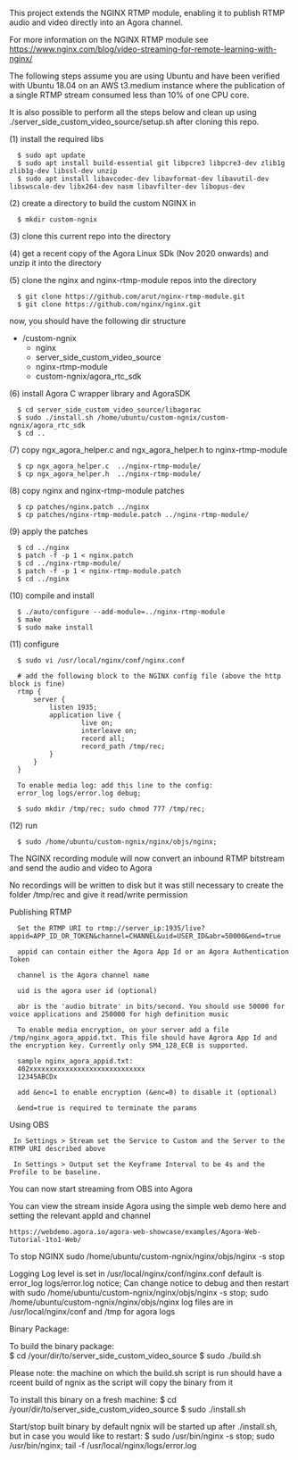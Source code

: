 This project extends the NGINX RTMP module, enabling it to publish RTMP audio and video directly into an Agora channel.

For more information on the NGINX RTMP module see 
      https://www.nginx.com/blog/video-streaming-for-remote-learning-with-nginx/

The following steps assume you are using Ubuntu and have been verified with Ubuntu 18.04 on an AWS t3.medium instance where the publication of a single RTMP stream consumed less than 10% of one CPU core. 

It is also possible to perform all the steps below and clean up using ./server_side_custom_video_source/setup.sh after cloning this repo. 

(1) install the required libs

      $ sudo apt update
      $ sudo apt install build-essential git libpcre3 libpcre3-dev zlib1g zlib1g-dev libssl-dev unzip
      $ sudo apt install libavcodec-dev libavformat-dev libavutil-dev libswscale-dev libx264-dev nasm libavfilter-dev libopus-dev

(2) create a directory to build the custom NGINX in

      $ mkdir custom-ngnix

(3) clone this current repo into the directory

(4) get a recent copy of the Agora Linux SDk (Nov 2020 onwards) and unzip it into the directory

(5) clone the nginx and nginx-rtmp-module repos into the directory

      $ git clone https://github.com/arut/nginx-rtmp-module.git
      $ git clone https://github.com/nginx/nginx.git 

   now, you should have the following dir structure
   + /custom-ngnix
      + nginx
      + server_side_custom_video_source
      + nginx-rtmp-module
      + custom-ngnix/agora_rtc_sdk

(6) install Agora C wrapper library and AgoraSDK

      $ cd server_side_custom_video_source/libagorac
      $ sudo ./install.sh /home/ubuntu/custom-ngnix/custom-ngnix/agora_rtc_sdk
      $ cd ..

(7) copy ngx_agora_helper.c and  ngx_agora_helper.h to nginx-rtmp-module

      $ cp ngx_agora_helper.c  ../nginx-rtmp-module/
      $ cp ngx_agora_helper.h  ../nginx-rtmp-module/
   
(8) copy nginx and nginx-rtmp-module patches

      $ cp patches/nginx.patch ../nginx
      $ cp patches/nginx-rtmp-module.patch ../nginx-rtmp-module/

(9) apply the patches 

      $ cd ../nginx
      $ patch -f -p 1 < nginx.patch
      $ cd ../nginx-rtmp-module/
      $ patch -f -p 1 < nginx-rtmp-module.patch
      $ cd ../nginx

(10) compile and install

      $ ./auto/configure --add-module=../nginx-rtmp-module 
      $ make 
      $ sudo make install
   
(11) configure

      $ sudo vi /usr/local/nginx/conf/nginx.conf
      
      # add the following block to the NGINX config file (above the http block is fine)
      rtmp {
          server {
              listen 1935;
              application live {
                      live on;
                      interleave on;
                      record all;
                      record_path /tmp/rec;
              }
          }
      }

      To enable media log: add this line to the config:
      error_log logs/error.log debug;
      
      $ sudo mkdir /tmp/rec; sudo chmod 777 /tmp/rec;
   
(12) run

      $ sudo /home/ubuntu/custom-ngnix/nginx/objs/nginx;  

The NGINX recording module will now convert an inbound RTMP bitstream and send the audio and video to Agora

No recordings will be written to disk but it was still necessary to create the folder /tmp/rec and give it read/write permission

Publishing RTMP

      Set the RTMP URI to rtmp://server_ip:1935/live?appid=APP_ID_OR_TOKEN&channel=CHANNEL&uid=USER_ID&abr=50000&end=true
      
      appid can contain either the Agora App Id or an Agora Authentication Token
      
      channel is the Agora channel name

      uid is the agora user id (optional)
      
      abr is the 'audio bitrate' in bits/second. You should use 50000 for voice applications and 250000 for high definition music

      To enable media encryption, on your server add a file /tmp/nginx_agora_appid.txt. This file should have Agrora App Id and the encryption key. Currently only SM4_128_ECB is supported.

      sample nginx_agora_appid.txt:
      402xxxxxxxxxxxxxxxxxxxxxxxxxxxxx
      12345ABCDx

      add &enc=1 to enable encryption (&enc=0) to disable it (optional)
      
      &end=true is required to terminate the params

Using OBS

     In Settings > Stream set the Service to Custom and the Server to the RTMP URI described above
     
     In Settings > Output set the Keyframe Interval to be 4s and the Profile to be baseline.
     

You can now start streaming from OBS into Agora

You can view the stream inside Agora using the simple web demo here and setting the relevant appId and channel

	https://webdemo.agora.io/agora-web-showcase/examples/Agora-Web-Tutorial-1to1-Web/

To stop NGINX 
     sudo /home/ubuntu/custom-ngnix/nginx/objs/nginx -s stop
     
     
Logging 
     Log level is set in /usr/local/nginx/conf/nginx.conf
     default is 
     error_log logs/error.log notice;
     Can change notice to debug and then restart with 
         sudo /home/ubuntu/custom-ngnix/nginx/objs/nginx -s stop;  sudo /home/ubuntu/custom-ngnix/nginx/objs/nginx 
     log files are in /usr/local/nginx/conf and /tmp for agora logs
     

Binary Package:

  To build the binary package:      
      $ cd /your/dir/to/server_side_custom_video_source 
      $ sudo ./build.sh 
      
   Please note: the machine on which the build.sh script is run should have a rceent build of ngnix as the script will copy the binary from it

 To install this binary on a fresh machine:
      $ cd /your/dir/to/server_side_custom_video_source
      $ sudo ./install.sh
     
 Start/stop built binary
      by default ngnix will be started up after ./install.sh, but in case you would like to restart:
      $ sudo /usr/bin/nginx -s stop;  sudo /usr/bin/nginx; tail -f /usr/local/nginx/logs/error.log 
     



